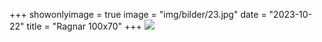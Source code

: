 +++
showonlyimage = true
image = "img/bilder/23.jpg"
date = "2023-10-22"
title = "Ragnar 100x70"
+++
![](/img/bilder/23.jpg)
